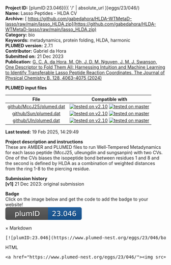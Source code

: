 **Project ID:** [plumID:23.046]({{ '/' | absolute_url }}eggs/23/046/)  
**Name:**  Lasso Peptides - HLDA CV  
**Archive:** [ https://github.com/gabedahora/HLDA-WTMetaD-lasso/raw/main/lasso_HLDA.zip](https://github.com/gabedahora/HLDA-WTMetaD-lasso/raw/main/lasso_HLDA.zip)  
**Category:**  bio  
**Keywords:**  metadynamics, protein folding, HLDA, harmonic  
**PLUMED version:**  2.7.1  
**Contributor:**  Gabriel da Hora  
**Submitted on:** 21 Dec 2023  
**Publication:** [G. C. A. da Hora, M. Oh, J. D. M. Nguyen, J. M. J. Swanson, One Descriptor to Fold Them All: Harnessing Intuition and Machine Learning to Identify Transferable Lasso Peptide Reaction Coordinates. The Journal of Physical Chemistry B. 128, 4063–4075 (2024)](http://dx.doi.org/10.1021/acs.jpcb.3c08492)  
  
**PLUMED input files**  
  
| File     | Compatible with |  
|:--------:|:--------:|  
| [github/MccJ25/plumed.dat](./data/github/MccJ25/plumed.dat.md) |  [![tested on v2.10](https://img.shields.io/badge/v2.10-passing-green.svg)](data/github/MccJ25/plumed.dat.plumed.stderr) [![tested on master](https://img.shields.io/badge/master-passing-green.svg)](data/github/MccJ25/plumed.dat.plumed_master.stderr) |  
| [github/Sun/plumed.dat](./data/github/Sun/plumed.dat.md) |  [![tested on v2.10](https://img.shields.io/badge/v2.10-passing-green.svg)](data/github/Sun/plumed.dat.plumed.stderr) [![tested on master](https://img.shields.io/badge/master-passing-green.svg)](data/github/Sun/plumed.dat.plumed_master.stderr) |  
| [github/Uln/plumed.dat](./data/github/Uln/plumed.dat.md) |  [![tested on v2.10](https://img.shields.io/badge/v2.10-passing-green.svg)](data/github/Uln/plumed.dat.plumed.stderr) [![tested on master](https://img.shields.io/badge/master-passing-green.svg)](data/github/Uln/plumed.dat.plumed_master.stderr) |  
  
**Last tested:**  19 Feb 2025, 14:29:49
  
**Project description and instructions**  
These are AMBER and PLUMED files to run Well-Tempered Metadynamics for each lasso peptide (MccJ25, ulleungdin and sungsanpin) with two CVs. One of the CVs biases the isopeptide bond between residues 1 and 8 and the second is defined by HLDA as a combination of weighted distances from the ring 1-8 to the piercing residue.
  
**Submission history**  
**[v1]** 21 Dec 2023: original submission  
  
**Badge**  
Click on the image below and get the code to add the badge to your website!  
<img src="./badge.svg" alt="plumeDnest:23.046" id="myBtn" class="badge">
<div id="myModal" class="modal">
  <div class="modal-content">
    <span class="close">&times;</span>
    Markdown<pre>[![plumID:23.046](https://www.plumed-nest.org/eggs/23/046/badge.svg)](https://www.plumed-nest.org/eggs/23/046/)</pre>
    HTML<pre>&lt;a href="https://www.plumed-nest.org/eggs/23/046/"&gt;&lt;img src="https://www.plumed-nest.org/eggs/23/046/badge.svg" alt="plumID:23.046"&gt;&lt;/a&gt;</pre>
  </div>
</div>
